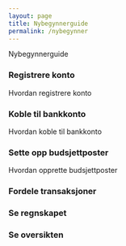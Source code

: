 ```yaml
---
layout: page
title: Nybegynnerguide
permalink: /nybegynner
---
```


Nybegynnerguide

### Registrere konto

Hvordan registrere konto

### Koble til bankkonto

Hvordan koble til bankkonto


### Sette opp budsjettposter

Hvordan opprette budsjettposter


### Fordele transaksjoner


### Se regnskapet


### Se oversikten

